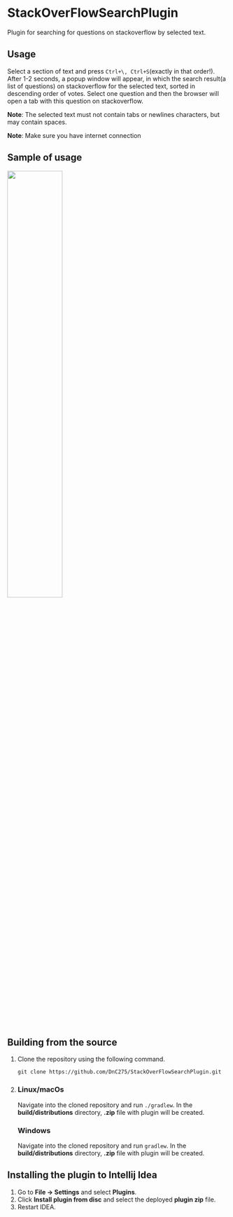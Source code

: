 # StackOverFlowSearchPlugin
Plugin for searching for questions on stackoverflow by selected text.

## Usage

Select a section of text and press `Ctrl+\, Ctrl+S`(exactly in that order!). After 1-2 seconds, a popup window will appear, in which the search result(a list of questions) on stackoverflow for the selected text, sorted in descending order of votes. Select one question and then the browser will open a tab with this question on stackoverflow.</p>
**Note**: The selected text must not contain tabs or newlines characters, but may contain spaces.</p>
**Note**: Make sure you have internet connection

## Sample of usage

<img src="https://media.giphy.com/media/UJnfCsEBzeJmSLMtGd/giphy.gif" width="50%"></p>

## Building from the source

1. Clone the repository using the following command.

    ```
    git clone https://github.com/DnC275/StackOverFlowSearchPlugin.git
    ```
2. ### Linux/macOs
   Navigate into the cloned repository and run `./gradlew`. In the **build/distributions** directory, **.zip** file with plugin will be created.
   ### Windows
   Navigate into the cloned repository and run `gradlew`. In the **build/distributions** directory, **.zip** file with plugin will be created.

## Installing the plugin to Intellij Idea

1. Go to **File -> Settings** and select **Plugins**.
2. Click **Install plugin from disc** and select the deployed **plugin zip** file.
3. Restart IDEA.